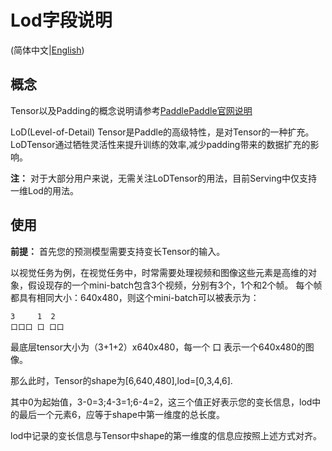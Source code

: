 # Lod字段说明

(简体中文|[English](LOD_EN.md))

## 概念

Tensor以及Padding的概念说明请参考[PaddlePaddle官网说明](https://www.paddlepaddle.org.cn/documentation/docs/zh/1.8/beginners_guide/basic_concept/tensor.html)

LoD(Level-of-Detail) Tensor是Paddle的高级特性，是对Tensor的一种扩充。LoDTensor通过牺牲灵活性来提升训练的效率,减少padding带来的数据扩充的影响。

**注：** 对于大部分用户来说，无需关注LoDTensor的用法，目前Serving中仅支持一维Lod的用法。


## 使用

**前提：** 首先您的预测模型需要支持变长Tensor的输入。


以视觉任务为例，在视觉任务中，时常需要处理视频和图像这些元素是高维的对象，假设现存的一个mini-batch包含3个视频，分别有3个，1个和2个帧。
每个帧都具有相同大小：640x480，则这个mini-batch可以被表示为：
```
3     1  2
口口口 口 口口
```
最底层tensor大小为（3+1+2）x640x480，每一个 口 表示一个640x480的图像。

那么此时，Tensor的shape为[6,640,480],lod=[0,3,4,6].

其中0为起始值，3-0=3;4-3=1;6-4=2，这三个值正好表示您的变长信息，lod中的最后一个元素6，应等于shape中第一维度的总长度。

lod中记录的变长信息与Tensor中shape的第一维度的信息应按照上述方式对齐。
